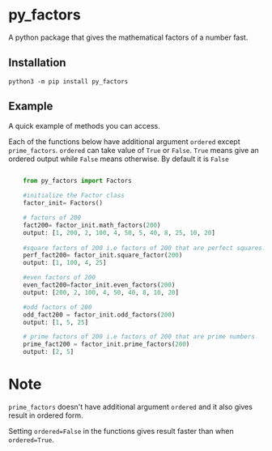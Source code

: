 # py_factors
A python package that gives the mathematical factors of a number fast.

## Installation
`python3 -m pip install py_factors`

## Example
A quick example of methods you can access. 

Each of the functions below have additional argument `ordered` except `prime_factors`. `ordered` can take value of `True` or `False`. `True` means give an ordered output while `False` means otherwise. By default it is `False`

``` py
   
    from py_factors import Factors

    #initialize the Factor class
    factor_init= Factors()

    # factors of 200
    fact200= factor_init.math_factors(200)
    output: [1, 200, 2, 100, 4, 50, 5, 40, 8, 25, 10, 20]
   
    #square factors of 200 i.e factors of 200 that are perfect squares.
    perf_fact200= factor_init.square_factor(200)
    output: [1, 100, 4, 25]

    #even factors of 200
    even_fact200=factor_init.even_factors(200)
    output: [200, 2, 100, 4, 50, 40, 8, 10, 20]

    #odd factors of 200
    odd_fact200 = factor_init.odd_factors(200)
    output: [1, 5, 25]

    # prime factors of 200 i.e factors of 200 that are prime numbers
    prime_fact200 = factor_init.prime_factors(200)
    output: [2, 5]   

```

# Note
`prime_factors` doesn't have additional argument `ordered` and it also gives result in ordered form.
 
Setting `ordered=False` in the functions gives result faster than when `ordered=True`.


